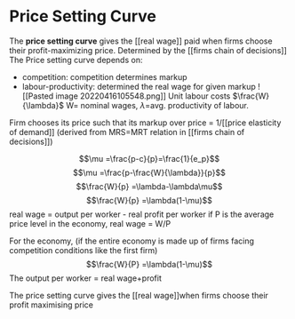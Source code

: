 # Price Setting Curve
The **price setting curve** gives the [[real wage]] paid when firms choose their profit-maximizing price. Determined by the [[firms chain of decisions]]
The Price setting curve depends on:
- competition: competition determines markup
- labour-productivity: determined the real wage for given markup
![[Pasted image 20220416105548.png]]
Unit labour costs $\frac{W}{\lambda}$ W= nominal wages, $\lambda$=avg. productivity of labour.

Firm chooses its price such that its markup over price = 1/[[price elasticity of demand]] (derived from MRS=MRT relation in [[firms chain of decisions]])

$$\mu =\frac{p-c}{p}=\frac{1}{e_p}$$
$$\mu =\frac{p-\frac{W}{\lambda}}{p}$$
$$\frac{W}{p} =\lambda-\lambda\mu$$
$$\frac{W}{p} =\lambda(1-\mu)$$
real wage = output per worker - real profit per worker
if P is the average price level in the economy, real wage = W/P

For the economy, (if the entire economy is made up of firms facing competition conditions like the first firm)
$$\frac{W}{P} =\lambda(1-\mu)$$
The output per worker = real wage+profit

The price setting curve gives the [[real wage]]when firms choose their profit maximising price